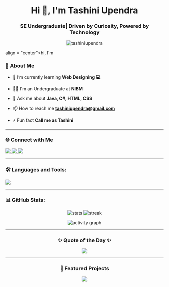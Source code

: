 <h1 align="center">Hi 👋, I'm Tashini Upendra</h1>
<h3 align="center">SE Undergraduate| Driven by Curiosity, Powered by Technology</h3>

<p align="center">
  <img src="https://komarev.com/ghpvc/?username=tashiniupendra&label=Profile%20views&color=0e75b6&style=flat" alt="tashiniupendra" />
</p>
</p> align = "center">hi, I'm

### 🌱 About Me
- 🌱 I’m currently learning **Web Designing 💻**

- 👩‍🎓 I'm an Undergraduate at **NIBM**

- 💬 Ask me about **Java, C#, HTML, CSS**

- 📫 How to reach me **tashiniupendra@gmail.com**

- ⚡ Fun fact **Call me as Tashini**

- --


### 🌐 Connect with Me  
<p align="left">
<a href="https://linkedin.com/in/tashini-upendra" target="blank">
  <img src="https://img.shields.io/badge/LinkedIn-0A66C2?style=for-the-badge&logo=linkedin&logoColor=white" />
</a>
<a href="https://fb.com/tashini.upendra" target="blank">
  <img src="https://img.shields.io/badge/Facebook-1877F2?style=for-the-badge&logo=facebook&logoColor=white" />
</a>
<a href="mailto:tashiniupendra@gmail.com" target="blank">
  <img src="https://img.shields.io/badge/Email-D14836?style=for-the-badge&logo=gmail&logoColor=white" />
</a>
</p>

---

<h3 align="left">🛠 Languages and Tools:</h3>
<p align="left">
  <img src="https://skillicons.dev/icons?i=c,cs,css,html,java,mysql,git,github,vscode" />
</p>

---

<h3 align="left">📊 GitHub Stats:</h3>

<p align="center">
  <img src="https://github-readme-stats.vercel.app/api?username=tashiniupendra&show_icons=true&theme=radical" alt="stats" />
  <img src="https://github-readme-streak-stats.herokuapp.com/?user=tashiniupendra&theme=radical" alt="streak" />
</p>

<p align="center">
  <img src="https://github-readme-activity-graph.vercel.app/graph?username=tashiniupendra&theme=react-dark" alt="activity graph" />
</p>

---

<h3 align="center">✨ Quote of the Day ✨</h3>
<p align="center">
  <img src="https://quotes-github-readme.vercel.app/api?type=horizontal&theme=radical" />
</p>

---

<h3 align="center">🚀 Featured Projects</h3>
<p align="center">
  <a href="https://github.com/tashiniupendra"><img src="https://github-readme-stats.vercel.app/api/pin/?username=tashiniupendra&repo=your-repo-name&theme=radical" /></a>
</p>
